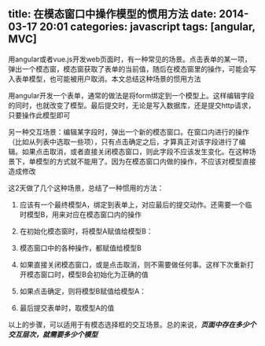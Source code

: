 title: 在模态窗口中操作模型的惯用方法
date: 2014-03-17 20:01
categories: javascript
tags: [angular, MVC]  
---
用angular或者vue.js开发web页面时，有一种常见的场景。点击表单的某一项，弹出一个模态窗，模态窗获取了表单的当前值，随后在模态窗里的操作，可能会写入表单模型，也可能被用户取消。本文总结这种场景的惯用方法
<!--more-->

用angular开发一个表单，通常的做法是将form绑定到一个模型上。这样编辑字段的同时，也就改变了模型。最后提交时，无论是写入数据库，还是提交http请求，只要操作此模型即可

另一种交互场景：编辑某字段时，弹出一个新的模态窗口。在窗口内进行的操作（比如从列表中选取一些项），只有点击确定之后，才算真正对该字段进行了编辑。如果点击取消，或者直接关闭模态窗口，则此字段不应该发生变化。在这种场景下，单模型的方式就不能用了。因为在模态窗口内做的操作，不应该对模型直接造成修改

这2天做了几个这种场景，总结了一种惯用的方法：

1. 应该有一个最终模型A，绑定到表单上，对应最后的提交动作。还需要一个临时模型B，用来对应在模态窗口内的操作

2. 在初始化模态窗时，将模型A赋值给模型B：

3. 模态窗口中的各种操作，都赋值给模型B

4. 如果直接关闭模态窗口，或是点击取消，则不需要做任何事。这样下次重新打开模态窗口时，模型B会初始化为正确的值

5. 如果点击确定，则将模型B赋值给模型A：

6. 最后提交表单时，取模型A的值

以上的步骤，可以适用于有模态选择框的交互场景。总的来说，___页面中存在多少个交互层次，就需要多少个模型___